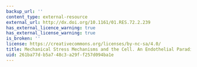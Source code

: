 ```yaml
---
backup_url: ''
content_type: external-resource
external_url: http://dx.doi.org/10.1161/01.RES.72.2.239
has_external_licence_warning: true
has_external_license_warning: true
is_broken: ''
license: https://creativecommons.org/licenses/by-nc-sa/4.0/
title: Mechanical Stress Mechanisms and the Cell. An Endothelial Paradigm
uid: 261ba77d-b5a7-48c3-a29f-f257d094ba1e
---
```

